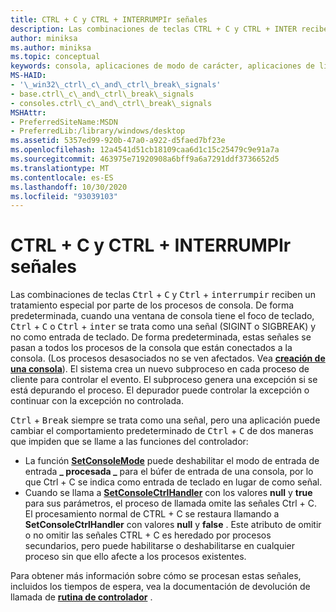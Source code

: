 ```yaml
---
title: CTRL + C y CTRL + INTERRUMPIr señales
description: Las combinaciones de teclas CTRL + C y CTRL + INTER reciben un tratamiento especial por parte de los procesos de consola.
author: miniksa
ms.author: miniksa
ms.topic: conceptual
keywords: consola, aplicaciones de modo de carácter, aplicaciones de línea de comandos, aplicaciones de terminal, API de consola
MS-HAID:
- '\_win32\_ctrl\_c\_and\_ctrl\_break\_signals'
- base.ctrl\_c\_and\_ctrl\_break\_signals
- consoles.ctrl\_c\_and\_ctrl\_break\_signals
MSHAttr:
- PreferredSiteName:MSDN
- PreferredLib:/library/windows/desktop
ms.assetid: 5357ed99-920b-47a0-a922-d5faed7bf23e
ms.openlocfilehash: 12a4541d51cb18109caa6d1c15c25479c9e91a7a
ms.sourcegitcommit: 463975e71920908a6bff9a6a7291ddf3736652d5
ms.translationtype: MT
ms.contentlocale: es-ES
ms.lasthandoff: 10/30/2020
ms.locfileid: "93039103"
---
```

# <a name="ctrlc-and-ctrlbreak-signals"></a>CTRL + C y CTRL + INTERRUMPIr señales

Las combinaciones de teclas <kbd>Ctrl</kbd> + <kbd>C</kbd> y <kbd>Ctrl</kbd> + <kbd>interrumpir</kbd> reciben un tratamiento especial por parte de los procesos de consola. De forma predeterminada, cuando una ventana de consola tiene el foco de teclado, <kbd>Ctrl</kbd> + <kbd>C</kbd> o <kbd>Ctrl</kbd> + <kbd>inter</kbd> se trata como una señal (SIGINT o SIGBREAK) y no como entrada de teclado. De forma predeterminada, estas señales se pasan a todos los procesos de la consola que están conectados a la consola. (Los procesos desasociados no se ven afectados. Vea [**creación de una consola**](creation-of-a-console.md)). El sistema crea un nuevo subproceso en cada proceso de cliente para controlar el evento. El subproceso genera una excepción si se está depurando el proceso. El depurador puede controlar la excepción o continuar con la excepción no controlada.

<kbd>Ctrl</kbd> + <kbd>Break</kbd> siempre se trata como una señal, pero una aplicación puede cambiar el comportamiento predeterminado de <kbd>Ctrl</kbd> + <kbd>C</kbd> de dos maneras que impiden que se llame a las funciones del controlador:

- La función [**SetConsoleMode**](setconsolemode.md) puede deshabilitar el modo de entrada de entrada **\_ procesada \_** para el búfer de entrada de una consola, por lo que Ctrl + C se indica como entrada de teclado en lugar de como señal.
- Cuando se llama a [**SetConsoleCtrlHandler**](setconsolectrlhandler.md) con los valores **null** y **true** para sus parámetros, el proceso de llamada omite las señales Ctrl + C. El procesamiento normal de CTRL + C se restaura llamando a **SetConsoleCtrlHandler** con valores **null** y **false** . Este atributo de omitir o no omitir las señales CTRL + C es heredado por procesos secundarios, pero puede habilitarse o deshabilitarse en cualquier proceso sin que ello afecte a los procesos existentes.

Para obtener más información sobre cómo se procesan estas señales, incluidos los tiempos de espera, vea la documentación de devolución de llamada de [**rutina de controlador**](handlerroutine.md) .
